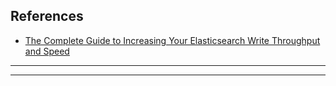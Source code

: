## References
- [The Complete Guide to Increasing Your Elasticsearch Write Throughput and Speed](https://luis-sena.medium.com/the-complete-guide-to-increase-your-elasticsearch-write-throughput-e3da4c1f9e92)

----
----

